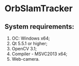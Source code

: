 # OrbSlamTracker

System requirements:
----------------------------------------------
1. ОС: Windows x64;
2. Qt 5.5.1 or higher;
3. OpenCV 3.1;
4. Compiler - MSVC2013 x64;
5. Web-camera.
